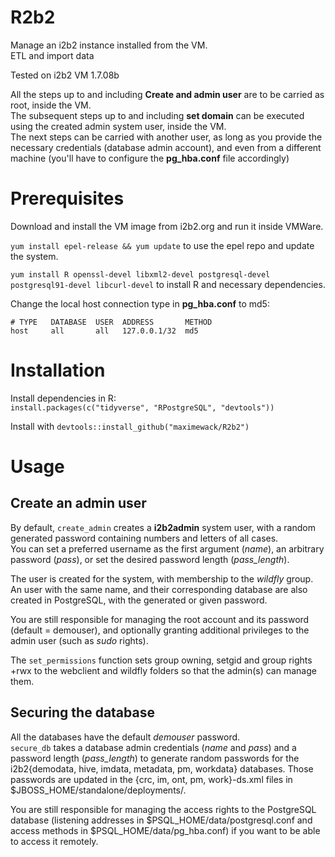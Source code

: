 # R2b2

Manage an i2b2 instance installed from the VM.  
ETL and import data

Tested on i2b2 VM 1.7.08b

All the steps up to and including **Create and admin user** are to be carried as root, inside the VM.  
The subsequent steps up to and including **set domain** can be executed using the created admin system user, inside the VM.  
The next steps can be carried with another user, as long as you provide the necessary credentials (database admin account), and even from a different machine (you'll have to configure the **pg_hba.conf** file accordingly)

# Prerequisites

Download and install the VM image from i2b2.org and run it inside VMWare.

`yum install epel-release && yum update` to use the epel repo and update the system.

`yum install R openssl-devel libxml2-devel postgresql-devel postgresql91-devel libcurl-devel` to install R and necessary dependencies.

Change the local host connection type in **pg_hba.conf** to md5:  
```
# TYPE   DATABASE  USER  ADDRESS       METHOD  
host     all       all   127.0.0.1/32  md5
```

# Installation

Install dependencies in R:  
`install.packages(c("tidyverse", "RPostgreSQL", "devtools"))`

Install with `devtools::install_github("maximewack/R2b2")`  

# Usage

## Create an admin user

By default, `create_admin` creates a **i2b2admin** system user, with a random generated password containing numbers and letters of all cases.  
You can set a preferred username as the first argument (*name*), an arbitrary password (*pass*), or set the desired password length (*pass_length*).

The user is created for the system, with membership to the *wildfly* group.  
An user with the same name, and their corresponding database are also created in PostgreSQL, with the generated or given password.

You are still responsible for managing the root account and its password (default = demouser), and optionally  granting additional privileges to the admin user (such as *sudo* rights).

The `set_permissions` function sets group owning, setgid and group rights +rwx to the webclient and wildfly folders so that the admin(s) can manage them.


## Securing the database

All the databases have the default *demouser* password.  
`secure_db` takes a database admin credentials (*name* and *pass*) and a password length (*pass_length*) to generate random passwords for the i2b2{demodata, hive, imdata, metadata, pm, workdata} databases. Those passwords are updated in the {crc, im, ont, pm, work}-ds.xml files in $JBOSS_HOME/standalone/deployments/.

You are still responsible for managing the access rights to the PostgreSQL database (listening addresses in $PSQL_HOME/data/postgresql.conf and access methods in $PSQL_HOME/data/pg_hba.conf) if you want to be able to access it remotely.
